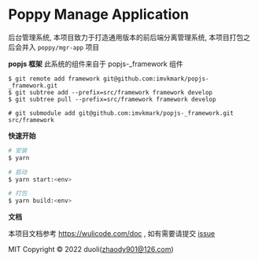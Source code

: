 # Poppy Manage Application

后台管理系统, 本项目致力于打造通用版本的前后端分离管理系统, 本项目打包之后会并入 `poppy/mgr-app` 项目

**popjs 框架**
此系统的组件来自于 popjs-_framework 组件

```
$ git remote add framework git@github.com:imvkmark/popjs-_framework.git
$ git subtree add --prefix=src/framework framework develop
$ git subtree pull --prefix=src/framework framework develop

# git submodule add git@github.com:imvkmark/popjs-_framework.git src/framework
```

**快速开始**

```bash
# 安装
$ yarn

# 启动
$ yarn start:<env>

# 打包
$ yarn build:<env>
```

**文档**

本项目文档参考 https://wulicode.com/doc , 如有需要请提交 [issue](https://github.com/imvkmark/wulicode-webapp/issues)


MIT Copyright © 2022 duoli(zhaody901@126.com)

